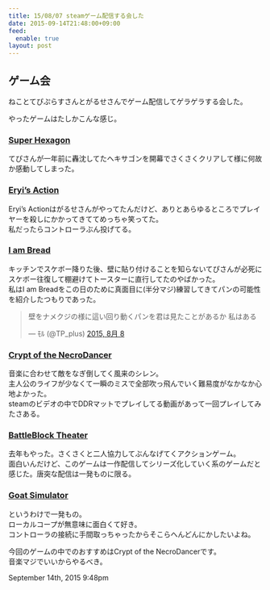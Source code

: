 ```yaml
---
title: 15/08/07 steamゲーム配信する会した
date: 2015-09-14T21:48:00+09:00
feed:
  enable: true
layout: post
---
```

<h2>ゲーム会</h2>    <p>ねことてぴぷらすさんとがるせさんでゲーム配信してゲラゲラする会した。</p>    <p>やったゲームはたしかこんな感じ。</p>    <h3>      <a href="http://store.steampowered.com/app/221640" target="_blank">Super Hexagon</a>    </h3>    <p>      てぴさんが一年前に轟沈してたヘキサゴンを開幕でさくさくクリアして様に何故か感動してしまった。    </p>    <h3>      <a href="http://store.steampowered.com/app/261700/" target="_blank">Eryi’s Action</a>    </h3>    <p>      Eryi’s      Actionはがるせさんがやってたんだけど、ありとあらゆるところでプレイヤーを殺しにかかってきててめっちゃ笑ってた。<br>      私だったらコントローラぶん投げてる。    </p>    <h3>      <a href="http://store.steampowered.com/app/327890/" target="_blank">I am Bread</a>    </h3>    <p>      キッチンでスケボー降りた後、壁に貼り付けることを知らないてぴさんが必死にスケボー往復して棚避けてトースターに直行してたのやばかった。<br>      私はI am      Breadをこの日のために真面目に(半分マジ)練習してきてパンの可能性を紹介したつもりであった。    </p>    <blockquote class="twitter-tweet" lang="ja">      <p lang="ja" dir="ltr">        壁をナメクジの様に這い回り動くパンを君は見たことがあるか 私はある      </p>      — ﾓﾙ (@TP_plus)      <a href="https://twitter.com/TP_plus/status/629955600626008064" target="_blank">2015, 8月 8</a>    </blockquote>    <script async src="//platform.twitter.com/widgets.js" charset="utf-8"></script>    <h3>      <a href="http://store.steampowered.com/app/247080" target="_blank">Crypt of the NecroDancer</a>    </h3>    <p>      音楽に合わせて敵をなぎ倒してく風来のシレン。<br>      主人公のライフが少なくて一瞬のミスで全部吹っ飛んでいく難易度がなかなか心地よかった。<br>      steamのビデオの中でDDRマットでプレイしてる動画があって一回プレイしてみたさある。    </p>    <h3>      <a href="http://store.steampowered.com/app/238460" target="_blank">BattleBlock Theater</a>    </h3>    <p>      去年もやった。さくさくと二人協力してぶんなげてくアクションゲーム。<br>      面白いんだけど、このゲームは一作配信してシリーズ化していく系のゲームだと感じた。唐突な配信は一発ものに限る。    </p>    <h3>      <a href="http://store.steampowered.com/app/265930/" target="_blank">Goat Simulator</a>    </h3>    <p>      というわけで一発もの。<br>      ローカルコープが無意味に面白くて好き。<br>      コントローラの接続に手間取っちゃったからそこらへんどんにかしたいよね。    </p>    <p>      今回のゲームの中でのおすすめはCrypt of the NecroDancerです。<br>      音楽マジでいいからやるべき。    </p>    <div id="footer">      <span id="timestamp"> September 14th, 2015 9:48pm </span>    </div>
